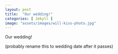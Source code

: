 ```yaml
---
layout: post
title:  "Our wedding!"
categories: [ Jekyll ]
image: "assets/images/will-kiss-photo.jpg"
---
```


Our wedding!

(probably rename this to wedding date after it passes)